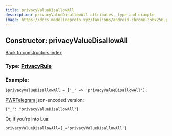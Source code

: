 ```yaml
---
title: privacyValueDisallowAll
description: privacyValueDisallowAll attributes, type and example
image: https://docs.madelineproto.xyz/favicons/android-chrome-256x256.png
---
```

## Constructor: privacyValueDisallowAll  
[Back to constructors index](index.md)






### Type: [PrivacyRule](../types/PrivacyRule.md)


### Example:

```
$privacyValueDisallowAll = ['_' => 'privacyValueDisallowAll'];
```  

[PWRTelegram](https://pwrtelegram.xyz) json-encoded version:

```
{"_": "privacyValueDisallowAll"}
```


Or, if you're into Lua:  


```
privacyValueDisallowAll={_='privacyValueDisallowAll'}

```


